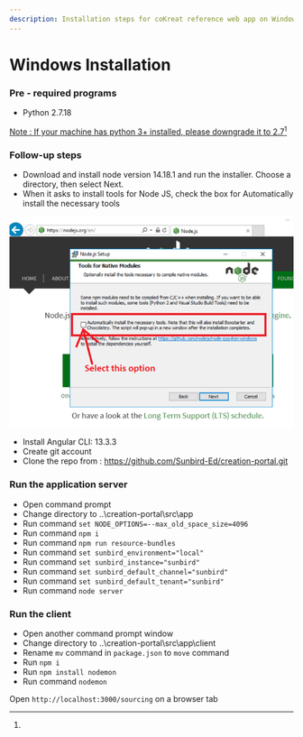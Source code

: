```yaml
---
description: Installation steps for coKreat reference web app on Windows environment
---
```


# Windows Installation

### Pre - required programs

* Python 2.7.18&#x20;

[Note : If your machine has python 3+ installed, please downgrade it to 2.7](#user-content-fn-1)[^1]

### Follow-up steps&#x20;

* Download and install node version 14.18.1 and run the installer. Choose a directory, then select Next.
* When it asks to install tools for Node JS, check the box for Automatically install the necessary tools

<img src="../../../.gitbook/assets/node.png" alt="" data-size="original">&#x20;

* Install Angular CLI: 13.3.3&#x20;
* Create git account&#x20;
* Clone the repo from : https://github.com/Sunbird-Ed/creation-portal.git

### Run the application server&#x20;

* Open command prompt&#x20;
* Change directory to ..\creation-portal\src\app
* Run command `set NODE_OPTIONS=--max_old_space_size=4096`&#x20;
* Run command `npm i`&#x20;
* Run command `npm run resource-bundles`&#x20;
* Run command `set sunbird_environment="local"`&#x20;
* Run command `set sunbird_instance="sunbird"`&#x20;
* Run command `set sunbird_default_channel="sunbird"`&#x20;
* Run command `set sunbird_default_tenant="sunbird"`&#x20;
* Run command `node server`

### Run the client&#x20;

* Open another command prompt window&#x20;
* Change directory to ..\creation-portal\src\app\client&#x20;
* Rename `mv` command in `package.json` to `move` command
* Run `npm i`
* Run `npm install nodemon`&#x20;
* Run command `nodemon`&#x20;

Open `http://localhost:3000/sourcing` on a browser tab

[^1]: 
